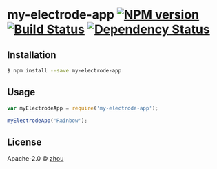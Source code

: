 # my-electrode-app [![NPM version][npm-image]][npm-url] [![Build Status][travis-image]][travis-url] [![Dependency Status][daviddm-image]][daviddm-url]
> 

## Installation

```sh
$ npm install --save my-electrode-app
```

## Usage

```js
var myElectrodeApp = require('my-electrode-app');

myElectrodeApp('Rainbow');
```
## License

Apache-2.0 © [zhou]()


[npm-image]: https://badge.fury.io/js/my-electrode-app.svg
[npm-url]: https://npmjs.org/package/my-electrode-app
[travis-image]: https://travis-ci.org//my-electrode-app.svg?branch=master
[travis-url]: https://travis-ci.org//my-electrode-app
[daviddm-image]: https://david-dm.org//my-electrode-app.svg?theme=shields.io
[daviddm-url]: https://david-dm.org//my-electrode-app
